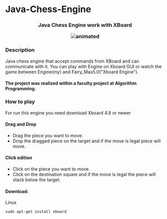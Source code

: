 # Java-Chess-Engine
<h3 align="center">Java Chess Engine work with XBoard

<p align="center">
  <img src="https://github.com/SergiuBabin/Java-Chess-Engine/blob/main/SS_Parties_Fairy_Max5.0/chess.gif" alt="animated" />
</p>

### Description

Java chess engine that accept commands from XBoard and can communicate with it. You can play with Engine on Xboard GUI or watch the game between Engine(my) and Fairy_Max5.0("Xboard Engine").
<h4>The project was realized within a faculty project at Algorithm Programming.



### How to play
For run this engine you need download Xboard 4.8 or newer
#### Drag and Drop
* Drag the piece you want to move.
* Drop the dragged piece on the target and if the move is legal piece will move.
#### Click edition
* Click on the piece you want to move.
* Click on the destination square and if the move is legal the piece will stack below the target.
#### Download:
Linux
   
    sudo apt-get install xboard
          
